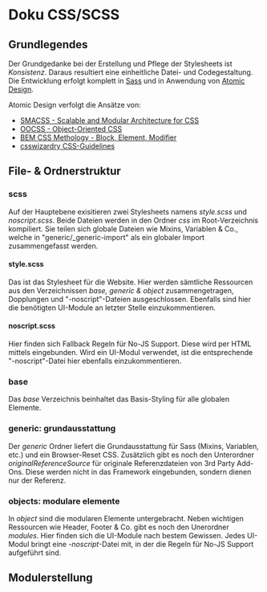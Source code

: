 ﻿# Doku CSS/SCSS

## Grundlegendes
Der Grundgedanke bei der Erstellung und Pflege der Stylesheets ist *Konsistenz*. Daraus resultiert eine einheitliche Datei- und Codegestaltung.
Die Entwicklung erfolgt komplett in [Sass](http://sass-lang.com "Sass - http://sass-lang.com") und in Anwendung von [Atomic Design](http://patternlab.io/about.html "Atomic Design - http://patternlab.io/about.html").

Atomic Design verfolgt die Ansätze von:

- [SMACSS - Scalable and Modular Architecture for CSS](http://smacss.com "SMACSS - http://smacss.com")
- [OOCSS - Object-Oriented CSS](http://oocss.org "OOCSS - http://oocss.org")
- [BEM CSS Methology - Block, Element, Modifier](http://bem.info/method "BEM CSS Methology - http://bem.info/method")
- [csswizardry CSS-Guidelines](https://github.com/csswizardry/CSS-Guidelines "csswizardry CSS-Guidelines - https://github.com/csswizardry/CSS-Guidelines")


## File- & Ordnerstruktur

### scss
Auf der Hauptebene exisitieren zwei Stylesheets namens *style.scss* und *noscript.scss*. Beide Dateien werden in den Ordner *css* im Root-Verzeichnis kompiliert. Sie teilen sich globale Dateien wie Mixins, Variablen & Co., welche in "generic/_generic-import" als ein globaler Import zusammengefasst werden.

#### style.scss
Das ist das Stylesheet für die Website. Hier werden sämtliche Ressourcen aus den Verzeichnissen *base, generic & object* zusammengetragen, Dopplungen und "-noscript"-Dateien ausgeschlossen. Ebenfalls sind hier die benötigten UI-Module an letzter Stelle einzukommentieren.

#### noscript.scss
Hier finden sich Fallback Regeln für No-JS Support. Diese wird per HTML mittels <noscript> eingebunden. Wird ein UI-Modul verwendet, ist die entsprechende "-noscript"-Datei hier ebenfalls einzukommentieren.


### base
Das *base* Verzeichnis beinhaltet das Basis-Styling für alle globalen Elemente.

### generic: grundausstattung
Der *generic* Ordner liefert die Grundausstattung für Sass (Mixins, Variablen, etc.) und ein Browser-Reset CSS. Zusätzlich gibt es noch den Unterordner *originalReferenceSource* für originale Referenzdateien von 3rd Party Add-Ons. Diese werden nicht in das Framework eingebunden, sondern dienen nur der Referenz.

### objects: modulare elemente
In *object* sind die modularen Elemente untergebracht. Neben wichtigen Ressourcen wie Header, Footer & Co. gibt es noch den Unerordner *modules*. Hier finden sich die UI-Module nach bestem Gewissen.
Jedes UI-Modul bringt eine *-noscript*-Datei mit, in der die Regeln für No-JS Support aufgeführt sind.


## Modulerstellung

